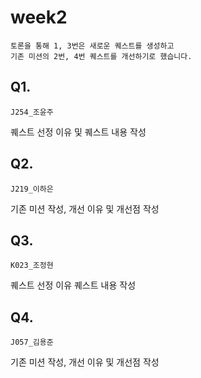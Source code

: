 # week2

```
토론을 통해 1, 3번은 새로운 퀘스트를 생성하고
기존 미션의 2번, 4번 퀘스트를 개선하기로 했습니다.
```

## Q1.

`J254_조윤주`

퀘스트 선정 이유 및 퀘스트 내용 작성

## Q2.

`J219_이하은`

기존 미션 작성, 개선 이유 및 개선점 작성

## Q3.

`K023_조정현`

퀘스트 선정 이유 퀘스트 내용 작성

## Q4.

`J057_김용준`

기존 미션 작성, 개선 이유 및 개선점 작성
